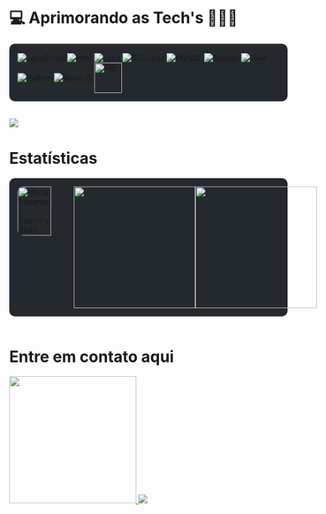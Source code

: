 # 💻 Aprimorando as Tech's 👩🏻‍💻

<div style="display: inline_block; background-color: #24292e; padding: 15px; border-radius: 10px;"> 
  <img align="center" alt="JavaScript" src="https://icongr.am/devicon/javascript-original.svg?size=65&color=currentColor"/>
  <img align="center" alt="html" src="https://icongr.am/devicon/html5-original-wordmark.svg?size=80&color=currentColor"/>
  <img align="center" alt="css3" src="https://icongr.am/devicon/css3-original-wordmark.svg?size=75&color=currentColor"/>
  <img align="center" alt="BDoracle" src="https://icongr.am/devicon/oracle-original.svg?size=100&color=currentColor"/>
  <img align="center" alt="MySQL" src="https://icongr.am/devicon/mysql-original-wordmark.svg?size=90&color=currentColor"/>
  <img align="center" alt="Django" src="https://icongr.am/devicon/django-original.svg?size=80&color=currentColor"/>
  <img align="center" alt="Java" src="https://icongr.am/devicon/java-original-wordmark.svg?size=90&color=currentColor"/>
  <img align="center" alt="Python" src="https://icongr.am/devicon/python-original.svg?size=100&color=currentColor"/>
  <img align="center" alt="NodeJS" src="https://icongr.am/devicon/nodejs-original-wordmark.svg?size=100&color=currentColor"/>
  <img align="center" alt="PBI" height="55" width="50" src="https://upload.wikimedia.org/wikipedia/commons/thumb/c/cf/New_Power_BI_Logo.svg/600px-New_Power_BI_Logo.svg.png"/>
</div><br>

![](https://komarev.com/ghpvc/?username=MariaEduarda-Ciarini&color=blueviolet)

# Estatísticas <br>
<div style="display: flex; background-color: #24292e; padding: 15px; border-radius: 10px;">
  <img src="https://github-readme-stats.vercel.app/api?username=MariaEduarda-Ciarini&theme=midnight-purple&show_icons=true&hide_border=true&count_private=true" alt="MariaEduarda-Ciarini's Stats" width="60%" style="border-radius: 10px;">
  <img height="220em" src='https://github-readme-streak-stats.herokuapp.com?user=MariaEduarda-Ciarini&theme=midnight-purple&hide_border=false&date_format=j%20M%5B%20Y%5D'/>
  <img height="220em" src="https://github-readme-stats.vercel.app/api/top-langs/?username=MariaEduarda-Ciarini&layout=compact&langs_count=7&hide=hack,scss,less,stylus&theme=midnight-purple"/>  
</div>

<div style="display: inline_block">
<br>

# Entre em contato aqui
<a href="mailto:dudaciarinii@gmail.com">
  <img src="https://img.shields.io/badge/Gmail-D14836?style=for-the-badge&logo=gmail&logoColor=white" target="_blank" width="230" style="border-radius: 0;">
</a>
<a href="https://www.linkedin.com/in/maria-eduarda-ciarini-b97ab6270/">
  <img src="https://icongr.am/devicon/linkedin-original.svg?size=100&color=currentColor" target="_blank">
</a>
